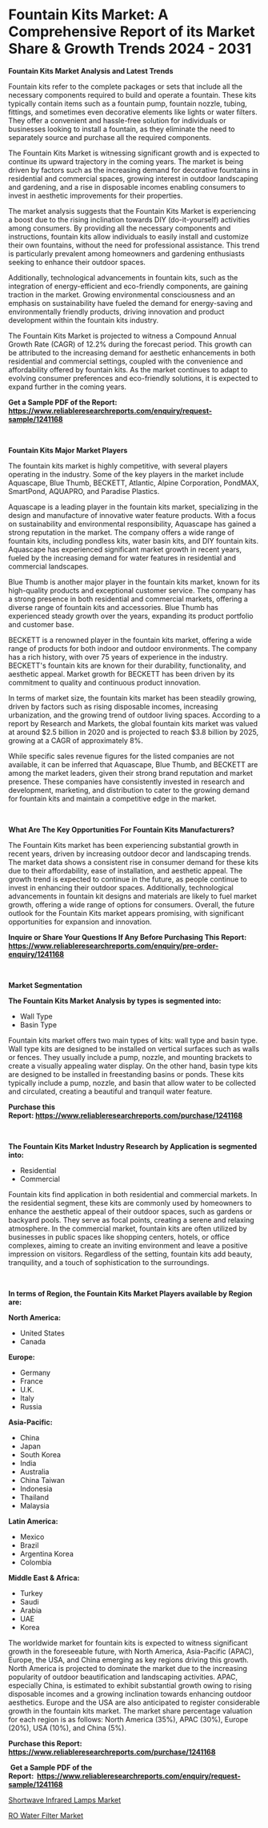 <p><h1>Fountain Kits Market: A Comprehensive Report of its Market Share & Growth Trends 2024 - 2031</h1></p><p><strong>Fountain Kits Market Analysis and Latest Trends</strong></p>
<p><p>Fountain kits refer to the complete packages or sets that include all the necessary components required to build and operate a fountain. These kits typically contain items such as a fountain pump, fountain nozzle, tubing, fittings, and sometimes even decorative elements like lights or water filters. They offer a convenient and hassle-free solution for individuals or businesses looking to install a fountain, as they eliminate the need to separately source and purchase all the required components.</p><p>The Fountain Kits Market is witnessing significant growth and is expected to continue its upward trajectory in the coming years. The market is being driven by factors such as the increasing demand for decorative fountains in residential and commercial spaces, growing interest in outdoor landscaping and gardening, and a rise in disposable incomes enabling consumers to invest in aesthetic improvements for their properties.</p><p>The market analysis suggests that the Fountain Kits Market is experiencing a boost due to the rising inclination towards DIY (do-it-yourself) activities among consumers. By providing all the necessary components and instructions, fountain kits allow individuals to easily install and customize their own fountains, without the need for professional assistance. This trend is particularly prevalent among homeowners and gardening enthusiasts seeking to enhance their outdoor spaces.</p><p>Additionally, technological advancements in fountain kits, such as the integration of energy-efficient and eco-friendly components, are gaining traction in the market. Growing environmental consciousness and an emphasis on sustainability have fueled the demand for energy-saving and environmentally friendly products, driving innovation and product development within the fountain kits industry.</p><p>The Fountain Kits Market is projected to witness a Compound Annual Growth Rate (CAGR) of 12.2% during the forecast period. This growth can be attributed to the increasing demand for aesthetic enhancements in both residential and commercial settings, coupled with the convenience and affordability offered by fountain kits. As the market continues to adapt to evolving consumer preferences and eco-friendly solutions, it is expected to expand further in the coming years.</p></p>
<p><strong>Get a Sample PDF of the Report:&nbsp; <a href="https://www.reliableresearchreports.com/enquiry/request-sample/1241168">https://www.reliableresearchreports.com/enquiry/request-sample/1241168</a></strong></p>
<p>&nbsp;</p>
<p><strong>Fountain Kits Major Market Players</strong></p>
<p><p>The fountain kits market is highly competitive, with several players operating in the industry. Some of the key players in the market include Aquascape, Blue Thumb, BECKETT, Atlantic, Alpine Corporation, PondMAX, SmartPond, AQUAPRO, and Paradise Plastics.</p><p>Aquascape is a leading player in the fountain kits market, specializing in the design and manufacture of innovative water feature products. With a focus on sustainability and environmental responsibility, Aquascape has gained a strong reputation in the market. The company offers a wide range of fountain kits, including pondless kits, water basin kits, and DIY fountain kits. Aquascape has experienced significant market growth in recent years, fueled by the increasing demand for water features in residential and commercial landscapes.</p><p>Blue Thumb is another major player in the fountain kits market, known for its high-quality products and exceptional customer service. The company has a strong presence in both residential and commercial markets, offering a diverse range of fountain kits and accessories. Blue Thumb has experienced steady growth over the years, expanding its product portfolio and customer base.</p><p>BECKETT is a renowned player in the fountain kits market, offering a wide range of products for both indoor and outdoor environments. The company has a rich history, with over 75 years of experience in the industry. BECKETT's fountain kits are known for their durability, functionality, and aesthetic appeal. Market growth for BECKETT has been driven by its commitment to quality and continuous product innovation.</p><p>In terms of market size, the fountain kits market has been steadily growing, driven by factors such as rising disposable incomes, increasing urbanization, and the growing trend of outdoor living spaces. According to a report by Research and Markets, the global fountain kits market was valued at around $2.5 billion in 2020 and is projected to reach $3.8 billion by 2025, growing at a CAGR of approximately 8%.</p><p>While specific sales revenue figures for the listed companies are not available, it can be inferred that Aquascape, Blue Thumb, and BECKETT are among the market leaders, given their strong brand reputation and market presence. These companies have consistently invested in research and development, marketing, and distribution to cater to the growing demand for fountain kits and maintain a competitive edge in the market.</p></p>
<p>&nbsp;</p>
<p><strong>What Are The Key Opportunities For Fountain Kits Manufacturers?</strong></p>
<p><p>The Fountain Kits market has been experiencing substantial growth in recent years, driven by increasing outdoor decor and landscaping trends. The market data shows a consistent rise in consumer demand for these kits due to their affordability, ease of installation, and aesthetic appeal. The growth trend is expected to continue in the future, as people continue to invest in enhancing their outdoor spaces. Additionally, technological advancements in fountain kit designs and materials are likely to fuel market growth, offering a wide range of options for consumers. Overall, the future outlook for the Fountain Kits market appears promising, with significant opportunities for expansion and innovation.</p></p>
<p><strong>Inquire or Share Your Questions If Any Before Purchasing This Report: <a href="https://www.reliableresearchreports.com/enquiry/pre-order-enquiry/1241168">https://www.reliableresearchreports.com/enquiry/pre-order-enquiry/1241168</a></strong></p>
<p>&nbsp;</p>
<p><strong>Market Segmentation</strong></p>
<p><strong>The Fountain Kits Market Analysis by types is segmented into:</strong></p>
<p><ul><li>Wall Type</li><li>Basin Type</li></ul></p>
<p><p>Fountain kits market offers two main types of kits: wall type and basin type. Wall type kits are designed to be installed on vertical surfaces such as walls or fences. They usually include a pump, nozzle, and mounting brackets to create a visually appealing water display. On the other hand, basin type kits are designed to be installed in freestanding basins or ponds. These kits typically include a pump, nozzle, and basin that allow water to be collected and circulated, creating a beautiful and tranquil water feature.</p></p>
<p><strong>Purchase this Report:&nbsp;<a href="https://www.reliableresearchreports.com/purchase/1241168">https://www.reliableresearchreports.com/purchase/1241168</a></strong></p>
<p>&nbsp;</p>
<p><strong>The Fountain Kits Market Industry Research by Application is segmented into:</strong></p>
<p><ul><li>Residential</li><li>Commercial</li></ul></p>
<p><p>Fountain kits find application in both residential and commercial markets. In the residential segment, these kits are commonly used by homeowners to enhance the aesthetic appeal of their outdoor spaces, such as gardens or backyard pools. They serve as focal points, creating a serene and relaxing atmosphere. In the commercial market, fountain kits are often utilized by businesses in public spaces like shopping centers, hotels, or office complexes, aiming to create an inviting environment and leave a positive impression on visitors. Regardless of the setting, fountain kits add beauty, tranquility, and a touch of sophistication to the surroundings.</p></p>
<p>&nbsp;</p>
<p><strong>In terms of Region, the Fountain Kits Market Players available by Region are:</strong></p>
<p>
    <p> <strong> North America: </strong>
        <ul>
            <li>United States</li>
            <li>Canada</li>
        </ul>
        </p> 
    <p> <strong> Europe: </strong>
        <ul>
            <li>Germany</li>
            <li>France</li>
            <li>U.K.</li>
            <li>Italy</li>
            <li>Russia</li>
        </ul>
        </p> 
    <p> <strong> Asia-Pacific: </strong>
        <ul>
            <li>China</li>
            <li>Japan</li>
            <li>South Korea</li>
            <li>India</li>
            <li>Australia</li>
            <li>China Taiwan</li>
            <li>Indonesia</li>
            <li>Thailand</li>
            <li>Malaysia</li>
        </ul>
        </p> 
    <p> <strong> Latin America: </strong>
        <ul>
            <li>Mexico</li>
            <li>Brazil</li>
            <li>Argentina Korea</li>
            <li>Colombia</li>
        </ul>
        </p> 
    <p> <strong> Middle East & Africa: </strong>
        <ul>
            <li>Turkey</li>
            <li>Saudi</li>
            <li>Arabia</li>
            <li>UAE</li>
            <li>Korea</li>
        </ul>
    </p>
    </p>
<p><p>The worldwide market for fountain kits is expected to witness significant growth in the foreseeable future, with North America, Asia-Pacific (APAC), Europe, the USA, and China emerging as key regions driving this growth. North America is projected to dominate the market due to the increasing popularity of outdoor beautification and landscaping activities. APAC, especially China, is estimated to exhibit substantial growth owing to rising disposable incomes and a growing inclination towards enhancing outdoor aesthetics. Europe and the USA are also anticipated to register considerable growth in the fountain kits market. The market share percentage valuation for each region is as follows: North America (35%), APAC (30%), Europe (20%), USA (10%), and China (5%).</p></p>
<p><strong>Purchase this Report: <a href="https://www.reliableresearchreports.com/purchase/1241168">https://www.reliableresearchreports.com/purchase/1241168</a></strong></p>
<p>&nbsp;<strong>Get a Sample PDF of the Report:&nbsp;&nbsp;<a href="https://www.reliableresearchreports.com/enquiry/request-sample/1241168">https://www.reliableresearchreports.com/enquiry/request-sample/1241168</a></strong></p>
<p><strong></strong></p>
<p><p><a href="https://github.com/Triciasol/Market-Research-Report-List-1/blob/main/shortwave-infrared-lamps-market.md">Shortwave Infrared Lamps Market</a></p><p><a href="https://github.com/chartsaturn/Market-Research-Report-List-1/blob/main/ro-water-filter-market.md">RO Water Filter Market</a></p></p>